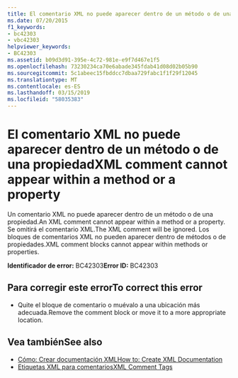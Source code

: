 ```yaml
---
title: El comentario XML no puede aparecer dentro de un método o de una propiedad
ms.date: 07/20/2015
f1_keywords:
- bc42303
- vbc42303
helpviewer_keywords:
- BC42303
ms.assetid: b09d3d91-395e-4c72-981e-e9f7d467e1f5
ms.openlocfilehash: 73230234ca70e6abade345fdab41d08d02b05b90
ms.sourcegitcommit: 5c1abeec15fbddcc7dbaa729fabc1f1f29f12045
ms.translationtype: MT
ms.contentlocale: es-ES
ms.lasthandoff: 03/15/2019
ms.locfileid: "58035383"
---
```

# <a name="xml-comment-cannot-appear-within-a-method-or-a-property"></a><span data-ttu-id="e469c-102">El comentario XML no puede aparecer dentro de un método o de una propiedad</span><span class="sxs-lookup"><span data-stu-id="e469c-102">XML comment cannot appear within a method or a property</span></span>
<span data-ttu-id="e469c-103">Un comentario XML no puede aparecer dentro de un método o de una propiedad.</span><span class="sxs-lookup"><span data-stu-id="e469c-103">An XML comment cannot appear within a method or a property.</span></span> <span data-ttu-id="e469c-104">Se omitirá el comentario XML.</span><span class="sxs-lookup"><span data-stu-id="e469c-104">The XML comment will be ignored.</span></span> <span data-ttu-id="e469c-105">Los bloques de comentarios XML no pueden aparecer dentro de métodos o de propiedades.</span><span class="sxs-lookup"><span data-stu-id="e469c-105">XML comment blocks cannot appear within methods or properties.</span></span>  
  
 <span data-ttu-id="e469c-106">**Identificador de error:** BC42303</span><span class="sxs-lookup"><span data-stu-id="e469c-106">**Error ID:** BC42303</span></span>  
  
## <a name="to-correct-this-error"></a><span data-ttu-id="e469c-107">Para corregir este error</span><span class="sxs-lookup"><span data-stu-id="e469c-107">To correct this error</span></span>  
  
-   <span data-ttu-id="e469c-108">Quite el bloque de comentario o muévalo a una ubicación más adecuada.</span><span class="sxs-lookup"><span data-stu-id="e469c-108">Remove the comment block or move it to a more appropriate location.</span></span>  
  
## <a name="see-also"></a><span data-ttu-id="e469c-109">Vea también</span><span class="sxs-lookup"><span data-stu-id="e469c-109">See also</span></span>

- [<span data-ttu-id="e469c-110">Cómo: Crear documentación XML</span><span class="sxs-lookup"><span data-stu-id="e469c-110">How to: Create XML Documentation</span></span>](../../visual-basic/programming-guide/program-structure/how-to-create-xml-documentation.md)
- [<span data-ttu-id="e469c-111">Etiquetas XML para comentarios</span><span class="sxs-lookup"><span data-stu-id="e469c-111">XML Comment Tags</span></span>](../../visual-basic/language-reference/xmldoc/index.md)
